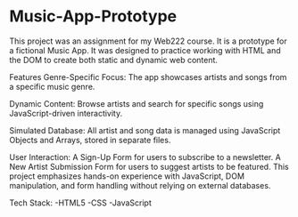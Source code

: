 # Music-App-Prototype
This project was an assignment for my Web222 course. It is a prototype for a fictional Music App. 
It was designed to practice working with HTML and the DOM to create both static and dynamic web content.

Features Genre-Specific Focus: 
The app showcases artists and songs from a specific music genre. 

Dynamic Content: 
Browse artists and search for specific songs using JavaScript-driven interactivity. 

Simulated Database: 
All artist and song data is managed using JavaScript Objects and Arrays, stored in separate files. 

User Interaction: 
A Sign-Up Form for users to subscribe to a newsletter. A New Artist Submission Form for users to suggest artists to be featured. This project emphasizes hands-on experience with JavaScript, DOM manipulation, and form handling without relying on external databases.  

Tech Stack:
-HTML5
-CSS 
-JavaScript

